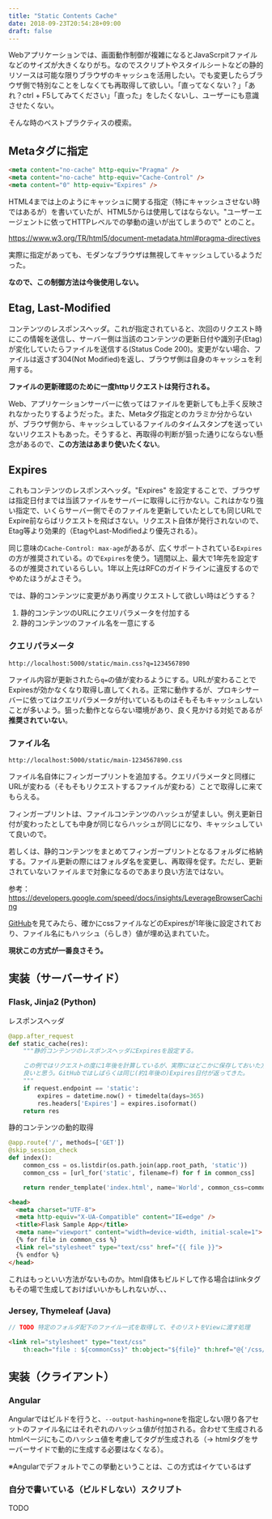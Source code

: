 ```yaml
---
title: "Static Contents Cache"
date: 2018-09-23T20:54:28+09:00
draft: false
---
```


Webアプリケーションでは、画面動作制御が複雑になるとJavaScrpitファイルなどのサイズが大きくなりがち。なのでスクリプトやスタイルシートなどの静的リソースは可能な限りブラウザのキャッシュを活用したい。でも変更したらブラウザ側で特別なことをしなくても再取得して欲しい。「直ってなくない？」「あれ？ctrl + F5してみてください」「直った」をしたくないし、ユーザーにも意識させたくない。

そんな時のベストプラクティスの模索。

## Metaタグに指定

```html
<meta content="no-cache" http-equiv="Pragma" />
<meta content="no-cache" http-equiv="Cache-Control" />
<meta content="0" http-equiv="Expires" />
```

HTML4までは上のようにキャッシュに関する指定（特にキャッシュさせない時ではあるが）を書いていたが、HTML5からは使用してはならない。"ユーザーエージェントに依ってHTTPレベルでの挙動の違いが出てしまうので" とのこと。

https://www.w3.org/TR/html5/document-metadata.html#pragma-directives

実際に指定があっても、モダンなブラウザは無視してキャッシュしているようだった。

**なので、この制御方法は今後使用しない。**

## Etag, Last-Modified

コンテンツのレスポンスヘッダ。これが指定されていると、次回のリクエスト時にこの情報を送信し、サーバー側は当該のコンテンツの更新日付や識別子(Etag)が変化していたらファイルを送信する(Status Code 200)。変更がない場合、ファイルは返さず304(Not Modified)を返し、ブラウザ側は自身のキャッシュを利用する。

**ファイルの更新確認のために一度httpリクエストは発行される。**

Web、アプリケーションサーバーに依ってはファイルを更新しても上手く反映されなかったりするようだった。また、Metaタグ指定とのカラミか分からないが、ブラウザ側から、キャッシュしているファイルのタイムスタンプを送っていないリクエストもあった。そうすると、再取得の判断が狙った通りにならない懸念があるので、**この方法はあまり使いたくない**。

## Expires

これもコンテンツのレスポンスヘッダ。"Expires" を設定することで、ブラウザは指定日付までは当該ファイルをサーバーに取得しに行かない。これはかなり強い指定で、いくらサーバー側でそのファイルを更新していたとしても同じURLでExpire前ならばリクエストを飛ばさない。リクエスト自体が発行されないので、Etag等より効果的（EtagやLast-Modifiedより優先される）。

同じ意味の`Cache-Control: max-age`があるが、広くサポートされている`Expires`の方が推奨されている。ので`Expires`を使う。1週間以上、最大で1年先を設定するのが推奨されているらしい。1年以上先はRFCのガイドラインに違反するのでやめたほうがよさそう。

では、静的コンテンツに変更があり再度リクエストして欲しい時はどうする？

1. 静的コンテンツのURLにクエリパラメータを付加する
1. 静的コンテンツのファイル名を一意にする

### クエリパラメータ

```
http://localhost:5000/static/main.css?q=1234567890
```

ファイル内容が更新されたら`q=`の値が変わるようにする。URLが変わることでExpiresが効かなくなり取得し直してくれる。正常に動作するが、プロキシサーバーに依ってはクエリパラメータが付いているものはそもそもキャッシュしないことが多いよう。狙った動作とならない環境があり、良く見かける対処であるが**推奨されていない**。

### ファイル名

```
http://localhost:5000/static/main-1234567890.css
```

ファイル名自体にフィンガープリントを追加する。クエリパラメータと同様にURLが変わる（そもそもリクエストするファイルが変わる）ことで取得しに来てもらえる。

フィンガープリントは、ファイルコンテンツのハッシュが望ましい。例え更新日付が変わったとしても中身が同じならハッシュが同じになり、キャッシュしていて良いので。

若しくは、静的コンテンツをまとめてフィンガープリントとなるフォルダに格納する。ファイル更新の際にはフォルダ名を変更し、再取得を促す。ただし、更新されていないファイルまで対象になるのであまり良い方法ではない。

参考：https://developers.google.com/speed/docs/insights/LeverageBrowserCaching

[GitHub](https://github.com/)を見てみたら、確かにcssファイルなどのExpiresが1年後に設定されており、ファイル名にもハッシュ（らしき）値が埋め込まれていた。

**現状この方式が一番良さそう。**

## 実装（サーバーサイド）

### Flask, Jinja2 (Python)

レスポンスヘッダ

```python
@app.after_request
def static_cache(res):
    """静的コンテンツのレスポンスヘッダにExpiresを設定する。

    この例ではリクエストの度に1年後を計算しているが、実際にはどこかに保存しておいた方が
    良いと思う。GitHubではしばらくは同じ(約1年後の)Expires日付が返ってきた。
    """
    if request.endpoint == 'static':
        expires = datetime.now() + timedelta(days=365)
        res.headers['Expires'] = expires.isoformat()
    return res
```

静的コンテンツの動的取得

```python
@app.route('/', methods=['GET'])
@skip_session_check
def index():
    common_css = os.listdir(os.path.join(app.root_path, 'static'))
    common_css = [url_for('static', filename=f) for f in common_css]

    return render_template('index.html', name='World', common_css=common_css)
```

```html
<head>
  <meta charset="UTF-8">
  <meta http-equiv="X-UA-Compatible" content="IE=edge" />
  <title>Flask Sample App</title>
  <meta name="viewport" content="width=device-width, initial-scale=1">
  {% for file in common_css %}
  <link rel="stylesheet" type="text/css" href="{{ file }}">
  {% endfor %}
</head>
```

これはもっといい方法がないものか。html自体もビルドして作る場合はlinkタグもその場で生成しておけばいいかもしれないが、、、

### Jersey, Thymeleaf (Java)

```java
// TODO 特定のフォルダ配下のファイル一式を取得して、そのリストをViewに渡す処理
```

```html
<link rel="stylesheet" type="text/css"
    th:each="file : ${commonCss}" th:object="${file}" th:href="@{'/css/' + ${file}}">
```

## 実装（クライアント）

### Angular

Angularではビルドを行うと、`--output-hashing=none`を指定しない限り各アセットのファイル名にはそれぞれのハッシュ値が付加される。合わせて生成されるhtmlページにもこのハッシュ値を考慮してタグが生成される（-> htmlタグをサーバーサイドで動的に生成する必要はなくなる）。

※Angularでデフォルトでこの挙動ということは、この方式はイケているはず

### 自分で書いている（ビルドしない）スクリプト

TODO
